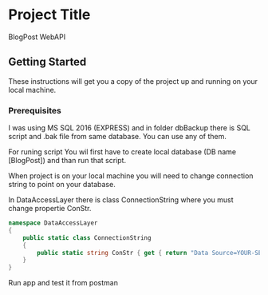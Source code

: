 # Project Title

BlogPost WebAPI

## Getting Started

These instructions will get you a copy of the project up and running on your local machine.

### Prerequisites

I was using MS SQL 2016 (EXPRESS) and in folder dbBackup there is SQL script and .bak file from same database.
You can use any of them.

For runing script You wil first have to create local database (DB name [BlogPost]) and than run that script.

When project is on your local machine you will need to change connection string to point on your database.

In DataAccessLayer there is class ConnectionString where you must change propertie ConStr.

```csharp
namespace DataAccessLayer
{
    public static class ConnectionString
    {
        public static string ConStr { get { return "Data Source=YOUR-SERVER;Initial Catalog=BlogPost;User Id=YOUR-user;Password=YOUR-password;"; } }
    }
}
```
Run app and test it from postman
